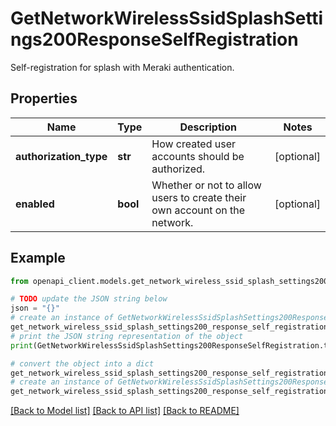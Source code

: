 # GetNetworkWirelessSsidSplashSettings200ResponseSelfRegistration

Self-registration for splash with Meraki authentication.

## Properties

Name | Type | Description | Notes
------------ | ------------- | ------------- | -------------
**authorization_type** | **str** | How created user accounts should be authorized. | [optional] 
**enabled** | **bool** | Whether or not to allow users to create their own account on the network. | [optional] 

## Example

```python
from openapi_client.models.get_network_wireless_ssid_splash_settings200_response_self_registration import GetNetworkWirelessSsidSplashSettings200ResponseSelfRegistration

# TODO update the JSON string below
json = "{}"
# create an instance of GetNetworkWirelessSsidSplashSettings200ResponseSelfRegistration from a JSON string
get_network_wireless_ssid_splash_settings200_response_self_registration_instance = GetNetworkWirelessSsidSplashSettings200ResponseSelfRegistration.from_json(json)
# print the JSON string representation of the object
print(GetNetworkWirelessSsidSplashSettings200ResponseSelfRegistration.to_json())

# convert the object into a dict
get_network_wireless_ssid_splash_settings200_response_self_registration_dict = get_network_wireless_ssid_splash_settings200_response_self_registration_instance.to_dict()
# create an instance of GetNetworkWirelessSsidSplashSettings200ResponseSelfRegistration from a dict
get_network_wireless_ssid_splash_settings200_response_self_registration_from_dict = GetNetworkWirelessSsidSplashSettings200ResponseSelfRegistration.from_dict(get_network_wireless_ssid_splash_settings200_response_self_registration_dict)
```
[[Back to Model list]](../README.md#documentation-for-models) [[Back to API list]](../README.md#documentation-for-api-endpoints) [[Back to README]](../README.md)



